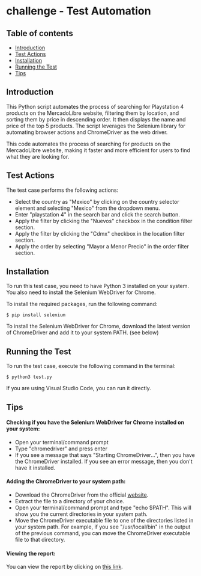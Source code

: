 # challenge - Test Automation 

## Table of contents
* [Introduction](#introduction)
* [Test Actions](#test-actions)
* [Installation](#installation)
* [Running the Test](#running-the-test)
* [Tips](#tips)

## Introduction

This Python script automates the process of searching for Playstation 4 products on the MercadoLibre website, filtering them by location, and sorting them by price in descending order. It then displays the name and price of the top 5 products. The script leverages the Selenium library for automating browser actions and ChromeDriver as the web driver.

This code automates the process of searching for products on the MercadoLibre website, making it faster and more efficient for users to find what they are looking for.

## Test Actions

The test case performs the following actions:

   - Select the country as "Mexico" by clicking on the country selector element and selecting "Mexico" from the dropdown menu.
   - Enter "playstation 4" in the search bar and click the search button.
   - Apply the filter by clicking the "Nuevos" checkbox in the condition filter section.
   - Apply the filter by clicking the "Cdmx" checkbox in the location filter section.
   - Apply the order by selecting "Mayor a Menor Precio" in the order filter section.

## Installation

To run this test case, you need to have Python 3 installed on your system. You also need to install the Selenium WebDriver for Chrome.

To install the required packages, run the following command:

```
$ pip install selenium
```

To install the Selenium WebDriver for Chrome, download the latest version of ChromeDriver and add it to your system PATH. (see below)

## Running the Test

To run the test case, execute the following command in the terminal:

```
$ python3 test.py
```

If you are using Visual Studio Code, you can run it directly.

## Tips

#### Checking if you have the Selenium WebDriver for Chrome installed on your system:

   - Open your terminal/command prompt
   - Type "chromedriver" and press enter
   - If you see a message that says "Starting ChromeDriver...", then you have the ChromeDriver installed. If you see an error message, then you don't have it installed.

#### Adding the ChromeDriver to your system path:

   - Download the ChromeDriver from the official [website](https://sites.google.com/chromium.org/driver/).
   - Extract the file to a directory of your choice.
   - Open your terminal/command prompt and type "echo $PATH". This will show you the current directories in your system path.
   - Move the ChromeDriver executable file to one of the directories listed in your system path. For example, if you see "/usr/local/bin" in the output of the previous command, you can move the ChromeDriver executable file to that directory.
    
#### Viewing the report: 
You can view the report by clicking on [this link](https://docs.google.com/document/d/1xcgGZEv3k8WUms-IIi59tkjKCl8_gQoYuYRRf9GsupU/edit?usp=sharing).
